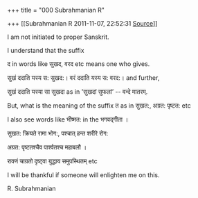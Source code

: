 +++
title = "000 Subrahmanian R"

+++
[[Subrahmanian R	2011-11-07, 22:52:31 [Source](https://groups.google.com/g/samskrita/c/KWqHhJKsrvk)]]



I am not initiated to proper Sanskrit.

I understand that the suffix

द in words like सुखद, वरद etc means one who gives.

सुखं ददाति यस्य स: सुखद:। वरं ददाति यस्य स: वरद:। and further,

सुखं ददाति यस्या सा सुखदा as in 'सुखदां सुफलां’ -- वन्दे मातरम्.

But, what is the meaning of the suffix त as in सुखत:, अग्रत: पृष्टत: etc

I also see words like भीष्मत: in the भगवद्गीता ।

सुखत: क्रियते रामा भोग:, पश्चात् हन्त शरीरे रोग:

अग्रत: पृष्टतश्चैव पार्श्वतश्च महाबलौ ।

रावणं चाग्रतो दृष्ट्वा युद्धाय समुपस्थितम् etc

I will be thankful if someone will enlighten me on this.



R. Subrahmanian

